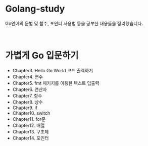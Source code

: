 # Golang-study
Go언어의 문법 및 함수, 포인터 사용법 등을 공부한 내용들을 정리했습니다. 

<br>
<h1> 가볍게 Go 입문하기</h1>

* Chapter3. Hello Go World 코드 출력하기
* Chapter4. 변수
* Chapter5. fmt 패키지를 이용한 텍스트 입출력
* Chapter6. 연산자
* Chapter7. 함수
* Chapter8. 상수
* Chapter9. if
* Chapter10. switch
* Chapter11. for문
* Chapter12. 배열
* Chapter13. 구조체
* Chapter14. 포인터
